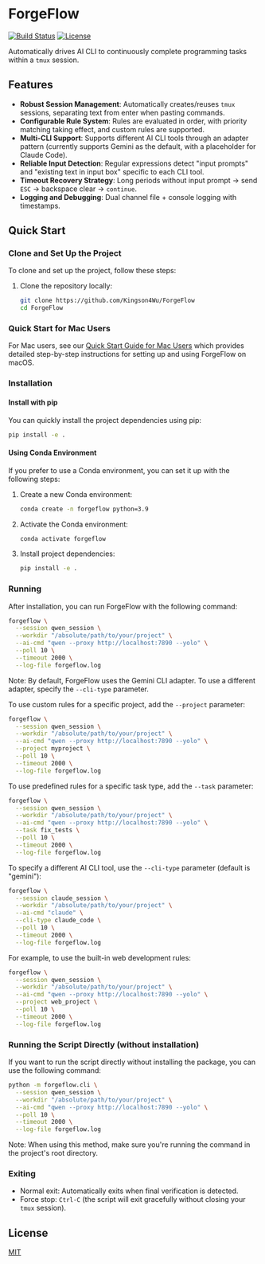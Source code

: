 # ForgeFlow

[![Build Status](https://github.com/Kingson4Wu/ForgeFlow/workflows/CI/badge.svg)](https://github.com/Kingson4Wu/ForgeFlow/actions)
[![License](https://img.shields.io/badge/license-MIT-blue.svg)](LICENSE)

Automatically drives AI CLI to continuously complete programming tasks within a `tmux` session.

## Features

- **Robust Session Management**: Automatically creates/reuses `tmux` sessions, separating text from enter when pasting commands.
- **Configurable Rule System**: Rules are evaluated in order, with priority matching taking effect, and custom rules are supported.
- **Multi-CLI Support**: Supports different AI CLI tools through an adapter pattern (currently supports Gemini as the default, with a placeholder for Claude Code).
- **Reliable Input Detection**: Regular expressions detect "input prompts" and "existing text in input box" specific to each CLI tool.
- **Timeout Recovery Strategy**: Long periods without input prompt → send `ESC` → backspace clear → `continue`.
- **Logging and Debugging**: Dual channel file + console logging with timestamps.

## Quick Start

### Clone and Set Up the Project

To clone and set up the project, follow these steps:

1. Clone the repository locally:
   ```bash
   git clone https://github.com/Kingson4Wu/ForgeFlow
   cd ForgeFlow
   ```

### Quick Start for Mac Users

For Mac users, see our [Quick Start Guide for Mac Users](docs/quick_start_mac.md) which provides detailed step-by-step instructions for setting up and using ForgeFlow on macOS.

### Installation

#### Install with pip

You can quickly install the project dependencies using pip:

```bash
pip install -e .
```

#### Using Conda Environment

If you prefer to use a Conda environment, you can set it up with the following steps:

1. Create a new Conda environment:
   ```bash
   conda create -n forgeflow python=3.9
   ```

2. Activate the Conda environment:
   ```bash
   conda activate forgeflow
   ```

3. Install project dependencies:
   ```bash
   pip install -e .
   ```

### Running

After installation, you can run ForgeFlow with the following command:

```bash
forgeflow \
  --session qwen_session \
  --workdir "/absolute/path/to/your/project" \
  --ai-cmd "qwen --proxy http://localhost:7890 --yolo" \
  --poll 10 \
  --timeout 2000 \
  --log-file forgeflow.log
```

Note: By default, ForgeFlow uses the Gemini CLI adapter. To use a different adapter, specify the `--cli-type` parameter.

To use custom rules for a specific project, add the `--project` parameter:

```bash
forgeflow \
  --session qwen_session \
  --workdir "/absolute/path/to/your/project" \
  --ai-cmd "qwen --proxy http://localhost:7890 --yolo" \
  --project myproject \
  --poll 10 \
  --timeout 2000 \
  --log-file forgeflow.log
```

To use predefined rules for a specific task type, add the `--task` parameter:

```bash
forgeflow \
  --session qwen_session \
  --workdir "/absolute/path/to/your/project" \
  --ai-cmd "qwen --proxy http://localhost:7890 --yolo" \
  --task fix_tests \
  --poll 10 \
  --timeout 2000 \
  --log-file forgeflow.log
```

To specify a different AI CLI tool, use the `--cli-type` parameter (default is "gemini"):

```bash
forgeflow \
  --session claude_session \
  --workdir "/absolute/path/to/your/project" \
  --ai-cmd "claude" \
  --cli-type claude_code \
  --poll 10 \
  --timeout 2000 \
  --log-file forgeflow.log
```

For example, to use the built-in web development rules:

```bash
forgeflow \
  --session qwen_session \
  --workdir "/absolute/path/to/your/project" \
  --ai-cmd "qwen --proxy http://localhost:7890 --yolo" \
  --project web_project \
  --poll 10 \
  --timeout 2000 \
  --log-file forgeflow.log
```

### Running the Script Directly (without installation)

If you want to run the script directly without installing the package, you can use the following command:

```bash
python -m forgeflow.cli \
  --session qwen_session \
  --workdir "/absolute/path/to/your/project" \
  --ai-cmd "qwen --proxy http://localhost:7890 --yolo" \
  --poll 10 \
  --timeout 2000 \
  --log-file forgeflow.log
```

Note: When using this method, make sure you're running the command in the project's root directory.

### Exiting

* Normal exit: Automatically exits when final verification is detected.
* Force stop: `Ctrl-C` (the script will exit gracefully without closing your `tmux` session).

## License

[MIT](./LICENSE)